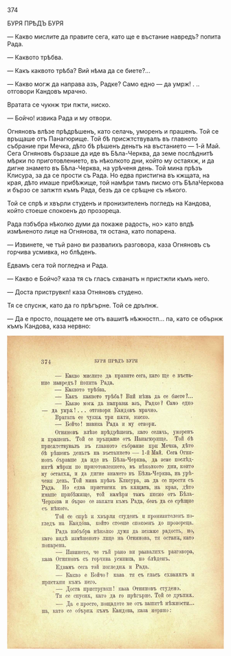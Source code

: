 ﻿374

БУРЯ ПРѢДЪ БУРЯ

— Какво мислите да правите сега, като ще е въстание навредъ? попита Рада.

— Каквото трѣбва.

— Какъ каквото трѣба? Вий нѣма да се биете?...

— Какво могж да направа азъ, Радке? Само едно — да умрж! . .. отговори Кандовъ мрачно.

Вратата се чукнж три пжти, ниско.

— Бойчо! извика Рада и му отвори.

Огняновъ влѣзе прѣдрѣшенъ, като селачь, уморенъ и прашенъ. Той се връщаше отъ Панагюрище. Той бѣ присжтствувалъ въ главното събрание при Мечка, дѣто бѣ рѣшенъ деньтъ на въстанието — 1-й Май. Сега Огняновъ бързаше да иде въ Бѣла-Черква, да земе послѣднитѣ мѣрки по приготовлението, въ нѣколкото дни, който му остаяхж, и да дигне знамето въ Бѣла-Черква, на урѣченя день. Той мина прѣзъ Клисура, за да се прости съ Рада. Но едва пристигна въ кжщата, на края, дѣто имаше прибѣжище, той намѣри тамъ писмо отъ БѣлаЧеркова и бързо се запжтп къмъ Рада, безъ да се срѣщне съ нѣкого.

Той се спрѣ и хвърли студенъ и пронизителенъ погледъ на Кандова, който стоеше спокоенъ до прозореца.

Рада пзбъбра нѣколко думи да покаже радость, но> като впдѣ измѣненото лице на Огнянова, тя остана, като попарена.

— Извинете, че тъй рано ви развалихъ разговора, каза Огняновъ съ горчива усмивка, но блѣденъ.

Едвамъ сега той погледна и Рада.

— Какво е Бойчо? каза тя съ гласъ схванатъ н пристжпи къмъ него.

— Доста приструвкп! каза Отняновъ студено.

Тя се спуснж, като да го прѣгърне. Той се дръпнж.

— Да е просто, пощадете ме отъ вашитѣ нѣжностп... па, като се обърнж къмъ Кандова, каза нервно:

![original](images/417.jpg)

